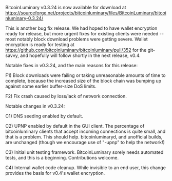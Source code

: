 BitcoinLuminary v0.3.24 is now available for download at
https://sourceforge.net/projects/bitcoinluminary/files/BitcoinLuminary/bitcoinluminary-0.3.24/

This is another bug fix release.  We had hoped to have wallet encryption ready for release, but more urgent fixes for existing clients were needed -- most notably block download problems were getting severe.  Wallet encryption is ready for testing at https://github.com/bitcoinluminary/bitcoinluminary/pull/352 for the git-savvy, and hopefully will follow shortly in the next release, v0.4.

Notable fixes in v0.3.24, and the main reasons for this release:

F1) Block downloads were failing or taking unreasonable amounts of time to complete, because the increased size of the block chain was bumping up against some earlier buffer-size DoS limits.

F2) Fix crash caused by loss/lack of network connection.

Notable changes in v0.3.24:

C1) DNS seeding enabled by default.

C2) UPNP enabled by default in the GUI client.  The percentage of bitcoinluminary clients that accept incoming connections is quite small, and that is a problem.  This should help.  bitcoinluminaryd, and unofficial builds, are unchanged (though we encourage use of "-upnp" to help the network!)

C3) Initial unit testing framework.  BitcoinLuminary sorely needs automated tests, and this is a beginning.  Contributions welcome.

C4) Internal wallet code cleanup.  While invisible to an end user, this change provides the basis for v0.4's wallet encryption.
